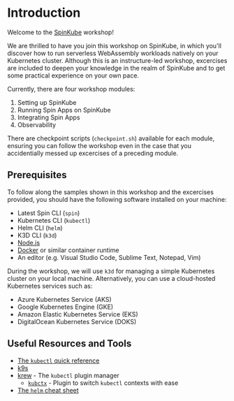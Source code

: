 # Introduction

Welcome to the [SpinKube](http://spinkube.dev) workshop!

We are thrilled to have you join this workshop on SpinKube, in which you'll discover how to run serverless WebAssembly workloads natively on your Kubernetes cluster. Although this is an instructure-led workshop, excercises are included to deepen your knowledge in the realm of SpinKube and to get some practical experience on your own pace.

Currently, there are four workshop modules:

1. Setting up SpinKube
2. Running Spin Apps on SpinKube
3. Integrating Spin Apps
4. Observability

There are checkpoint scripts (`checkpoint.sh`) available for each module, ensuring you can follow the workshop even in the case that you accidentially messed up excercises of a preceding module.

## Prerequisites

To follow along the samples shown in this workshop and the excercises provided, you should have the following software installed on your machine:

- Latest Spin CLI (`spin`)
- Kubernetes CLI (`kubectl`)
- Helm CLI (`helm`)
- K3D CLI (`k3d`)
- [Node.js](https://nodejs.org)
- [Docker](https://docker.com) or similar container runtime
- An editor (e.g. Visual Studio Code, Sublime Text, Notepad, Vim)

During the workshop, we will use `k3d` for managing a simple Kubernetes cluster on your local machine. Alternatively, you can use a cloud-hosted Kubernetes services such as:

- Azure Kubernetes Service (AKS)
- Google Kubernetes Engine (GKE)
- Amazon Elastic Kubernetes Service (EKS)
- DigitalOcean Kubernetes Service (DOKS)

## Useful Resources and Tools

- [The `kubectl` quick reference](https://kubernetes.io/docs/reference/kubectl/quick-reference/)
- [k9s](https://k9scli.io/)
- [krew](https://krew.sigs.k8s.io/) - The `kubectl` plugin manager
  - [`kubctx`](https://github.com/ahmetb/kubectx) - Plugin to switch `kubectl` contexts with ease
- [The `helm` cheat sheet](https://helm.sh/docs/intro/cheatsheet/)
